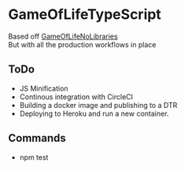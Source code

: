 # GameOfLifeTypeScript
Based off [GameOfLifeNoLibraries](https://github.com/JamesHarrisonZa/GameOfLifeNoLibraries)  
But with all the production workflows in place  

## ToDo   
* JS Minification  
* Continous integration with CircleCI  
* Building a docker image and publishing to a DTR  
* Deploying to Heroku and run a new container.  

## Commands  
* npm test  
